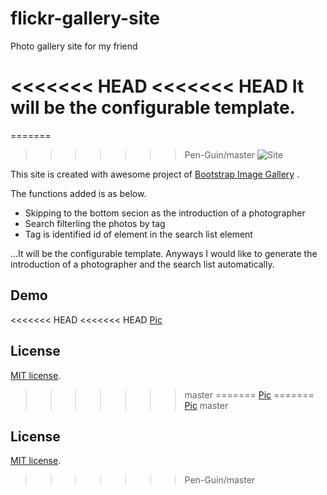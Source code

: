 flickr-gallery-site
===================

Photo gallery site for my friend

<<<<<<< HEAD
<<<<<<< HEAD
It will be the configurable template.
=======
=======
>>>>>>> Pen-Guin/master
![Site](https://raw.githubusercontent.com/Pen-Guin/flickr-gallery-site/master/Pic.png)

This site is created with awesome project of [Bootstrap Image Gallery](https://github.com/blueimp/Bootstrap-Image-Gallery "Bootstrap Image Gallery") .

The functions added is as below.
* Skipping to the bottom secion as the introduction of a photographer
* Search filterling the photos by tag
* Tag is identified id of <a> element in the search list element

...It will be the configurable template.
Anyways I would like to generate the introduction of a photographer and the search list automatically.

## Demo
<<<<<<< HEAD
<<<<<<< HEAD
[Pic](http://keiopicnicclub.github.io/Pic "Pic")

## License
[MIT license](http://www.opensource.org/licenses/MIT "MIT license").
>>>>>>> master
=======
[Pic](http://pen-guin.github.io/flickr-gallery-site/ "Pic")
=======
[Pic](http://keiopicnicclub.github.io/Pic "Pic")
>>>>>>> master

## License
[MIT license](http://www.opensource.org/licenses/MIT "MIT license").
>>>>>>> Pen-Guin/master
